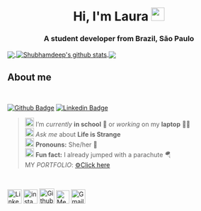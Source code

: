 <h1 align="center">Hi, I'm Laura <img src=https://github.com/TheDudeThatCode/TheDudeThatCode/blob/master/Assets/Earth.gif width="30"></h1>
<h3 align="center">A student developer from Brazil, São Paulo</h3>


<a href="https://github.com/laura4343">
  <img align="center" src="https://github-readme-stats.vercel.app/api/top-langs/?username=laura4343&theme=tokyonight&hide_langs_below=1" />
</a>

<a href="https://github.com/laura4343">
 <img align="center" src="https://github-readme-stats.vercel.app/api?username=laura4343&show_icons=true&theme=radical&line_height=27" alt="Shubhamdeep's github stats"/>
</a>


<a href="https://github.com/laura4343/laura4343">
  <img align="center" src="https://github-readme-stats.vercel.app/api/pin/?username=laura4343&repo=laura4343&theme=yeblu" />
</a>



## About me
<br>

[![Github Badge](https://img.shields.io/badge/-Github-000?style=flat-square&logo=Github&logoColor=white&link=https://github.com/laura4343)](https://github.com/laura4343) [![Linkedin Badge](https://img.shields.io/badge/-LinkedIn-blue?style=flat-square&logo=Linkedin&logoColor=white&link=https://www.linkedin.com/in/laura-farias-domingues-37858a277/)](https://www.linkedin.com/in/laura-farias-domingues-37858a277/)
<br>

> <img alt="GIF" src="https://github.com/TheDudeThatCode/TheDudeThatCode/blob/master/Assets/wave.gif" width="20px" /> I’m *currently* **in school** 📒 or *working* on my **laptop** 👨‍💻<br>
>  <img alt="GIF" src="https://github.com/TheDudeThatCode/TheDudeThatCode/blob/master/Assets/happy.gif" width="20px" /> *Ask me* about **Life is Strange** <br>
>  <img alt="GIF" src="https://github.com/TheDudeThatCode/TheDudeThatCode/blob/master/Assets/powerup.gif" width="20px" /> **Pronouns:** She/her 🧔 <br>
>  <img alt="GIF" src="https://github.com/TheDudeThatCode/TheDudeThatCode/blob/master/Assets/coin.gif" width="20px" /> **Fun fact:**  I already jumped with a parachute 🪂 <br>
>  MY *PORTFOLIO*: [⚙Click here](https://123laurafarias.myportfolio.com/
)


<br>

[<img src="https://github.com/TheDudeThatCode/TheDudeThatCode/blob/master/Assets/Linkedin.svg" alt="Linkedin Logo" width="32">](https://in.linkedin.com/in/TheDudeThatCode) [<img src="https://github.com/TheDudeThatCode/TheDudeThatCode/blob/master/Assets/Instagram.svg" alt="instagram logo" width="32">](https://www.instagram.com/l4urxz/) [<img src="https://cdn.svgporn.com/logos/github-icon.svg" alt="Github logo" width="34">](https://github.com/laura4343) [<img src="https://cdn.svgporn.com/logos/medium.svg" alt="Medium Logo" width="30">](https://medium.com/@shubhamdeepjha) [<img src="https://github.com/TheDudeThatCode/TheDudeThatCode/blob/master/Assets/Gmail.svg" alt="Gmail logo" height="32">](mailto:123laurafarias@gmail.com)


